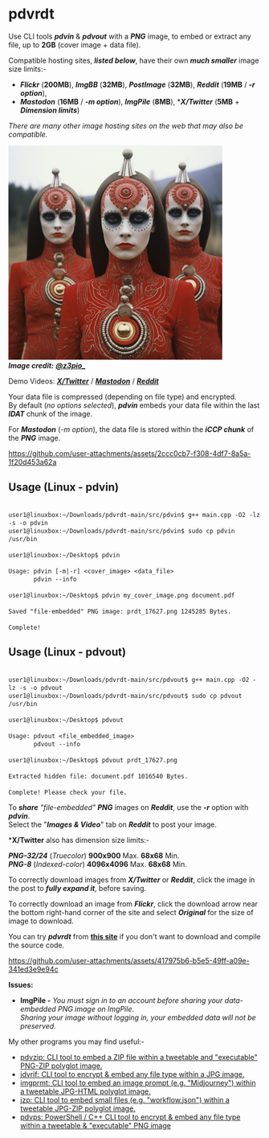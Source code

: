 # pdvrdt

Use CLI tools ***pdvin*** & ***pdvout*** with a ***PNG*** image, to embed or extract any file, up to **2GB** (cover image + data file).
 
Compatible hosting sites, ***listed below***, have their own ***much smaller*** image size limits:-
* ***Flickr*** (**200MB**), ***ImgBB*** (**32MB**), ***PostImage*** (**32MB**), ***Reddit*** (**19MB** / ***-r option***),
* ***Mastodon*** (**16MB** / ***-m option***), ***ImgPile*** (**8MB**), \****X/Twitter*** (**5MB** + ***Dimension limits***)

*There are many other image hosting sites on the web that may also be compatible.*  

![Demo Image](https://github.com/CleasbyCode/pdvrdt/blob/main/demo_image/prdt_11298.png)  
***Image credit:*** [***@z3pio_***](https://x.com/z3pio_)

Demo Videos: [***X/Twitter***](https://youtu.be/nwqi3WN2lkA) / [***Mastodon***](https://youtu.be/A7c06xdcLRQ) / [***Reddit***](https://youtu.be/pp9-Nk0VslA)

Your data file is compressed (depending on file type) and encrypted.  
By default (*no options selected*), ***pdvin*** embeds your data file within the last ***IDAT*** chunk of the image.  

For ***Mastodon*** (*-m option*), the data file is stored within the ***iCCP chunk*** of the ***PNG*** image.

https://github.com/user-attachments/assets/2ccc0cb7-f308-4df7-8a5a-1f20d453a62a

## Usage (Linux - pdvin)

```console

user1@linuxbox:~/Downloads/pdvrdt-main/src/pdvin$ g++ main.cpp -O2 -lz -s -o pdvin
user1@linuxbox:~/Downloads/pdvrdt-main/src/pdvin$ sudo cp pdvin /usr/bin

user1@linuxbox:~/Desktop$ pdvin 

Usage: pdvin [-m|-r] <cover_image> <data_file>  
       pdvin --info

user1@linuxbox:~/Desktop$ pdvin my_cover_image.png document.pdf
  
Saved "file-embedded" PNG image: prdt_17627.png 1245285 Bytes.

Complete!

```
## Usage (Linux - pdvout)

```console

user1@linuxbox:~/Downloads/pdvrdt-main/src/pdvout$ g++ main.cpp -O2 -lz -s -o pdvout
user1@linuxbox:~/Downloads/pdvrdt-main/src/pdvout$ sudo cp pdvout /usr/bin

user1@linuxbox:~/Desktop$ pdvout

Usage: pdvout <file_embedded_image>
       pdvout --info
        
user1@linuxbox:~/Desktop$ pdvout prdt_17627.png

Extracted hidden file: document.pdf 1016540 Bytes.

Complete! Please check your file.

```
To ***share*** *"file-embedded"* ***PNG*** images on ***Reddit***, use the ***-r*** option with ***pdvin***.  
Select the "***Images & Video***" tab on ***Reddit*** to post your image.  

***X/Twitter** also has dimension size limits:-

 ***PNG-32/24*** (*Truecolor*) **900x900** Max. **68x68** Min.  
 ***PNG-8*** (*Indexed-color*) **4096x4096** Max. **68x68** Min.  

To correctly download images from ***X/Twitter*** or ***Reddit***, click the image in the post to ***fully expand it***, before saving.  

To correctly download an image from ***Flickr***, click the download arrow near the bottom right-hand corner of the site and select ***Original*** for the size of image to download.
  
You can try ***pdvrdt*** from [**this site**](https://cleasbycode.co.uk/pdvrdt/index/) if you don't want to download and compile the source code.
 
https://github.com/user-attachments/assets/417975b6-b5e5-49ff-a09e-341ed3e9e94c

**Issues:**
* **ImgPile -** *You must sign in to an account before sharing your data-embedded PNG image on ImgPile*.  
		*Sharing your image without logging in, your embedded data will not be preserved.*

 My other programs you may find useful:-
 
* [pdvzip: CLI tool to embed a ZIP file within a tweetable and "executable" PNG-ZIP polyglot image.](https://github.com/CleasbyCode/pdvzip)
* [jdvrif: CLI tool to encrypt & embed any file type within a JPG image.](https://github.com/CleasbyCode/jdvrif)
* [imgprmt: CLI tool to embed an image prompt (e.g. "Midjourney") within a tweetable JPG-HTML polyglot image.](https://github.com/CleasbyCode/imgprmt)
* [jzp: CLI tool to embed small files (e.g. "workflow.json") within a tweetable JPG-ZIP polyglot image.](https://github.com/CleasbyCode/jzp)  
* [pdvps: PowerShell / C++ CLI tool to encrypt & embed any file type within a tweetable & "executable" PNG image](https://github.com/CleasbyCode/pdvps)

##
